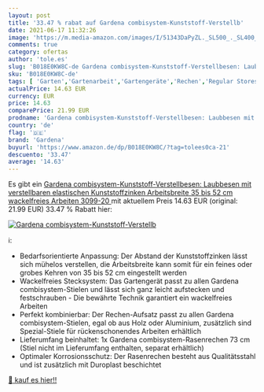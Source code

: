 ```yaml
---
layout: post
title: '33.47 % rabat auf Gardena combisystem-Kunststoff-Verstellb'
date: 2021-06-17 11:32:26
image: 'https://m.media-amazon.com/images/I/51343DaPyZL._SL500_._SL400_.jpg'
comments: true
category: ofertas
author: 'tole.es'
slug: 'B018E0KW8C-de Gardena combisystem-Kunststoff-Verstellbesen: Laubbesen...'
sku: 'B018E0KW8C-de'
tags: [ 'Garten','Gartenarbeit','Gartengeräte','Rechen','Regular Stores','Shops','gardena', ]
actualPrice: 14.63 EUR
currency: EUR
price: 14.63
comparePrice: 21.99 EUR
prodname: 'Gardena combisystem-Kunststoff-Verstellbesen: Laubbesen mit verstellbaren elastischen Kunststoffzinken  Arbeitsbreite 35 bis 52 cm  wackelfreies Arbeiten  3099-20 '
country: 'de'
flag: '🇩🇪'
brand: 'Gardena'
buyurl: 'https://www.amazon.de/dp/B018E0KW8C/?tag=tolees0ca-21'
descuento: '33.47'
average: '14.63'
---
```


Es gibt ein [Gardena combisystem-Kunststoff-Verstellbesen: Laubbesen mit verstellbaren elastischen Kunststoffzinken  Arbeitsbreite 35 bis 52 cm  wackelfreies Arbeiten  3099-20 ](https://www.amazon.de/dp/B018E0KW8C/?tag=tolees0ca-21) mit aktuellem Preis 14.63 EUR (original: 21.99 EUR) 33.47 % Rabatt hier:

[![Gardena combisystem-Kunststoff-Verstellb](https://m.media-amazon.com/images/I/51343DaPyZL._SL500_._SL400_.jpg)](https://www.amazon.de/dp/B018E0KW8C/?tag=tolees0ca-21)

ℹ️:

- Bedarfsorientierte Anpassung: Der Abstand der Kunststoffzinken lässt sich mühelos verstellen, die Arbeitsbreite kann somit für ein feines oder grobes Kehren von 35 bis 52 cm eingestellt werden
- Wackelfreies Stecksystem: Das Gartengerät passt zu allen Gardena combisystem-Stielen und lässt sich ganz leicht aufstecken und festschrauben - Die bewährte Technik garantiert ein wackelfreies Arbeiten
- Perfekt kombinierbar: Der Rechen-Aufsatz passt zu allen Gardena combisystem-Stielen, egal ob aus Holz oder Aluminium, zusätzlich sind Spezial-Stiele für rückenschonendes Arbeiten erhältlich
- Lieferumfang beinhaltet: 1x Gardena combisystem-Rasenrechen 73 cm (Stiel nicht im Lieferumfang enthalten, separat erhältlich)
- Optimaler Korrosionsschutz: Der Rasenrechen besteht aus Qualitätsstahl und ist zusätzlich mit Duroplast beschichtet

[🛒 kauf es hier!!](https://www.amazon.de/dp/B018E0KW8C/?tag=tolees0ca-21)
